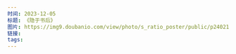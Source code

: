 ```yaml
---
时间: 2023-12-05
标题: 《隐于书后》
图片: https://img9.doubanio.com/view/photo/s_ratio_poster/public/p2402162306.webp
链接: 
tags:
---
```




